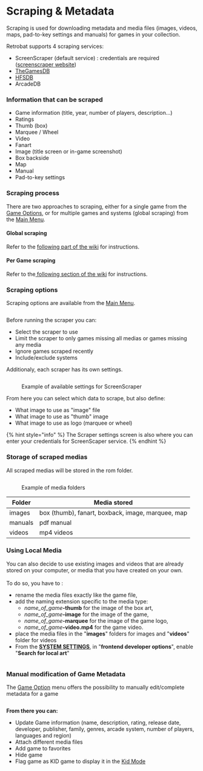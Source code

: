 # Scraping & Metadata

Scraping is used for downloading metadata and media files (images, videos, maps, pad-to-key settings and manuals) for games in your collection.

Retrobat supports 4 scraping services:

* ScreenScraper (default service) : credentials are required ([screenscraper website](https://www.screenscraper.fr/))
* [TheGamesDB](https://thegamesdb.net/)
* [HFSDB](https://db.hfsplay.fr/)
* ArcadeDB

### **Information that can be scraped**

* Game information (title, year, number of players, description...)
* Ratings
* Thumb (box)
* Marquee / Wheel
* Video
* Fanart
* Image (title screen or in-game screenshot)
* Box backside
* Map
* Manual
* Pad-to-key settings

### Scraping process

There are two approaches to scraping, either for a single game from the [Game Options](../navigation/game-options.md), or for multiple games and systems (global scraping) from the [Main Menu](../navigation/main-menu.md).

#### Global scraping

Refer to the [following part of the wiki](../get-started/adding-a-game.md#global-scraping) for instructions.

#### Per Game scraping

Refer to the[ following section of the wiki](../get-started/adding-a-game.md#per-game-scraping) for instructions.



### Scraping options

Scraping options are available from the [Main Menu](../navigation/main-menu.md).

<div align="left">

<figure><img src="https://i.imgur.com/NBYGcPe.png" alt=""><figcaption></figcaption></figure>

</div>

Before running the scraper you can:

* Select the scraper to use
* Limit the scraper to only games missing all medias or games missing any media
* Ignore games scraped recently
* Include/exclude systems

Additionaly, each scraper has its own settings.

<div align="left">

<figure><img src="https://i.imgur.com/wjGjPxy.png" alt=""><figcaption><p>Example of available settings for ScreenScraper</p></figcaption></figure>

</div>

From here you can select which data to scrape, but also define:

* What image to use as "image" file
* What image to use as "thumb" image
* What image to use as logo (marquee or wheel)

{% hint style="info" %}
The Scraper settings screen is also where you can enter your credentials for ScreenScaper service.
{% endhint %}

### Storage of scraped medias

All scraped medias will be stored in the rom folder.

<div align="left">

<figure><img src="https://i.imgur.com/XlUVX8L.png" alt=""><figcaption><p>Example of media folders</p></figcaption></figure>

</div>

| Folder  | Media stored                                      |
| ------- | ------------------------------------------------- |
| images  | box (thumb), fanart, boxback, image, marquee, map |
| manuals | pdf manual                                        |
| videos  | mp4 videos                                        |

### Using Local Media

You can also decide to use existing images and videos that are already stored on your computer, or media that you have created on your own.\
\
To do so, you have to :

* rename the media files exactly like the game file,
* add the naming extension specific to the media type:
  * _name\_of\_game_**-thumb** for the image of the box art,
  * _name\_of\_game_**-image** for the image of the game,
  * _name\_of\_game_**-marquee** for the image of the game logo,
  * _name\_of\_game_**-video.mp4** for the game video.
* place the media files in the "**images**" folders for images and "**videos**" folder for videos
* From the [**SYSTEM SETTINGS**](../navigation/main-menu.md#system-settings), in "**frontend developer options**", enable "**Search for local art**"

<div align="left">

<figure><img src="https://i.imgur.com/dy6VEGP.png" alt=""><figcaption></figcaption></figure>

</div>

### Manual modification of Game Metadata

The [Game Option](../navigation/game-options.md) menu offers the possibility to manually edit/complete metadata for a game

<div align="left">

<figure><img src="https://i.imgur.com/80l5jWw.png" alt=""><figcaption></figcaption></figure>

</div>

**From there you can:**

* Update Game information (name, description, rating, release date, developer, publisher, family, genres, arcade system, number of players, languages and region)
* Attach different media files
* Add game to favorites
* Hide game
* Flag game as KID game to display it in the [Kid Mode](kiosk-and-kid-mode.md#kid-mode)
